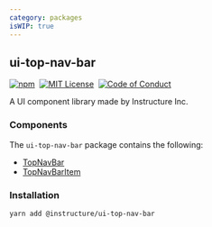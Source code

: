 ```yaml
---
category: packages
isWIP: true
---
```


## ui-top-nav-bar

[![npm][npm]][npm-url]&nbsp;
[![MIT License][license-badge]][license]&nbsp;
[![Code of Conduct][coc-badge]][coc]

A UI component library made by Instructure Inc.

### Components

The `ui-top-nav-bar` package contains the following:

- [TopNavBar](#TopNavBar)
- [TopNavBarItem](#TopNavBarItem)

### Installation

```sh
yarn add @instructure/ui-top-nav-bar
```

[npm]: https://img.shields.io/npm/v/@instructure/ui-top-nav-bar.svg
[npm-url]: https://npmjs.com/package/@instructure/ui-top-nav-bar
[license-badge]: https://img.shields.io/npm/l/instructure-ui.svg?style=flat-square
[license]: https://github.com/instructure/instructure-ui/blob/master/LICENSE
[coc-badge]: https://img.shields.io/badge/code%20of-conduct-ff69b4.svg?style=flat-square
[coc]: https://github.com/instructure/instructure-ui/blob/master/CODE_OF_CONDUCT.md
